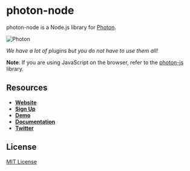 # photon-node

photon-node is a Node.js library for [Photon](https://photon.sh).

![Photon](https://raw.githubusercontent.com/photonsh/photon-node/master/demo.png)

*We have a lot of plugins but you do not have to use them all!*

**Note**: If you are using JavaScript on the browser, refer to the [photon-js](https://github.com/photonsh/photon-js) library.

## Resources

* **[Website](https://photon.sh)**
* **[Sign Up](https://photon.sh/signup)**
* **[Demo](https://photon.sh/demo)**
* **[Documentation](https://photon.sh/docs/libraries/nodejs)**
* **[Twitter](https://twitter.com/photondotsh)**

## License

[MIT License](https://github.com/photonsh/photon-node/LICENSE)
